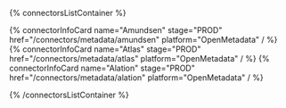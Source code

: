 {% connectorsListContainer %}

{% connectorInfoCard name="Amundsen" stage="PROD" href="/connectors/metadata/amundsen" platform="OpenMetadata" / %}
{% connectorInfoCard name="Atlas" stage="PROD" href="/connectors/metadata/atlas" platform="OpenMetadata" / %}
{% connectorInfoCard name="Alation" stage="PROD" href="/connectors/metadata/alation" platform="OpenMetadata" / %}

{% /connectorsListContainer %}